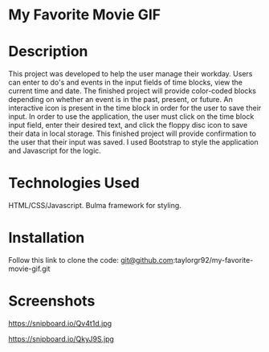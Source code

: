 # My Favorite Movie GIF


# Description

This project was developed to help the user manage their workday. Users can enter to do's and events in the input fields of time blocks, view the current time and date. The finished project will provide color-coded blocks depending on whether an event is in the past, present, or future. An interactive icon is present in the time block in order for the user to save their input. In order to use the application, the user must click on the time block input field, enter their desired text, and click the floppy disc icon to save their data in local storage. This finished project will provide confirmation to the user that their input was saved. I used Bootstrap to style the application and Javascript for the logic.


# Technologies Used

HTML/CSS/Javascript. Bulma framework for styling.

# Installation 

Follow this link to clone the code: git@github.com:taylorgr92/my-favorite-movie-gif.git

# Screenshots

https://snipboard.io/Qv4t1d.jpg

https://snipboard.io/QkyJ9S.jpg
